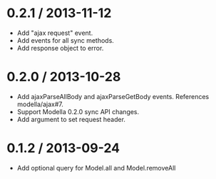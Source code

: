 
0.2.1 / 2013-11-12 
==================

 * Add "ajax request" event.
 * Add events for all sync methods.
 * Add response object to error.

0.2.0 / 2013-10-28 
==================

  * Add ajaxParseAllBody and ajaxParseGetBody events. References modella/ajax#7.
  * Support Modella 0.2.0 sync API changes.
  * Add argument to set request header.

0.1.2 / 2013-09-24 
==================

 * Add optional query for Model.all and Model.removeAll
